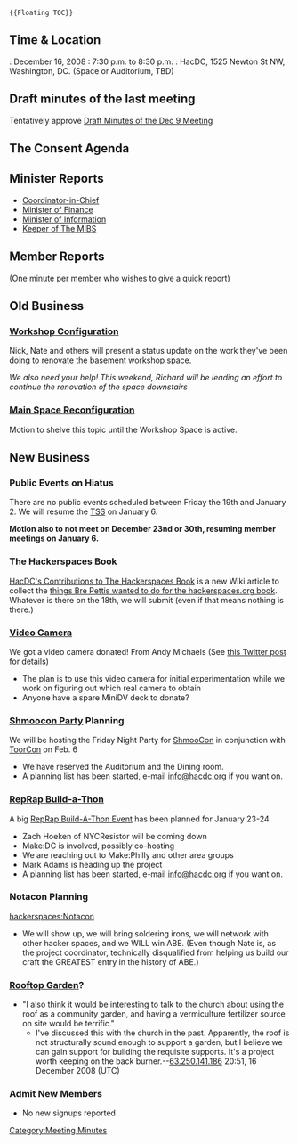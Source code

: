 ```{=mediawiki}
{{Floating TOC}}
```
## Time & Location

:   December 16, 2008
:   7:30 p.m. to 8:30 p.m.
:   HacDC, 1525 Newton St NW, Washington, DC. (Space or Auditorium, TBD)

## Draft minutes of the last meeting

Tentatively approve [ Draft Minutes of the Dec 9
Meeting](Regular_Member_Meeting_Minutes_2008_12_09)

## The Consent Agenda

## Minister Reports

-   [Coordinator-in-Chief](Coordinator-in-Chief)
-   [Minister of Finance](Minister_of_Finance)
-   [Minister of Information](Minister_of_Information)
-   [Keeper of The MIBS](Keeper_of_The_MIBS)

## Member Reports

(One minute per member who wishes to give a quick report)

## Old Business

### [Workshop Configuration](Workshop_Configuration)

Nick, Nate and others will present a status update on the work they've
been doing to renovate the basement workshop space.

*We also need your help! This weekend, Richard will be leading an effort
to continue the renovation of the space downstairs*

### [Main Space Reconfiguration](Main_Space_Reconfiguration)

Motion to shelve this topic until the Workshop Space is active.

## New Business

### Public Events on Hiatus

There are no public events scheduled between Friday the 19th and January
2. We will resume the [TSS](Tuesday_Seminar_Series) on
January 6.

**Motion also to not meet on December 23nd or 30th, resuming member
meetings on January 6.**

### The Hackerspaces Book

[HacDC's Contributions to The Hackerspaces
Book](HacDC's_Contributions_to_The_Hackerspaces_Book) is a
new Wiki article to collect the [things Bre Pettis wanted to do for the
hackerspaces.org
book](http://brepettis.com/blog/2008/12/16/cooking-up-a-book-hackerspaces-the-beginning/).
Whatever is there on the 18th, we will submit (even if that means
nothing is there.)

### [Video Camera](Video_Camera)

We got a video camera donated! From Andy Michaels (See [this Twitter
post](http://twitter.com/malfunction54/status/1060945357) for details)

-   The plan is to use this video camera for initial experimentation
    while we work on figuring out which real camera to obtain
-   Anyone have a spare MiniDV deck to donate?

### [Shmoocon Party](Shmoocon_Party) Planning

We will be hosting the Friday Night Party for
[ShmooCon](http://shmoocon.org) in conjunction with
[ToorCon](http://toorcon.org) on Feb. 6

-   We have reserved the Auditorium and the Dining room.
-   A planning list has been started, e-mail info@hacdc.org if you want
    on.

### [RepRap Build-a-Thon](RepRap_Build-a-Thon)

A big [RepRap Build-A-Thon
Event](http://hacdc.org/2008/12/11/reprap-build-a-thon/) has been
planned for January 23-24.

-   Zach Hoeken of NYCResistor will be coming down
-   Make:DC is involved, possibly co-hosting
-   We are reaching out to Make:Philly and other area groups
-   Mark Adams is heading up the project
-   A planning list has been started, e-mail info@hacdc.org if you want
    on.

### Notacon Planning

[hackerspaces:Notacon](hackerspaces:Notacon)

-   We will show up, we will bring soldering irons, we will network with
    other hacker spaces, and we WILL win ABE. (Even though Nate is, as
    the project coordinator, technically disqualified from helping us
    build our craft the GREATEST entry in the history of ABE.)

### [Rooftop Garden](Rooftop_Garden)?

-   "I also think it would be interesting to talk to the church about
    using the roof as a community garden, and having a vermiculture
    fertilizer source on site would be terrific."
    -   I've discussed this with the church in the past. Apparently, the
        roof is not structurally sound enough to support a garden, but I
        believe we can gain support for building the requisite supports.
        It's a project worth keeping on the back
        burner.--[63.250.141.186](Special:Contributions/63.250.141.186)
        20:51, 16 December 2008 (UTC)

### Admit New Members

-   No new signups reported

[Category:Meeting Minutes](Category:Meeting_Minutes)
